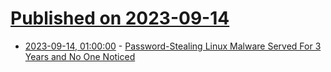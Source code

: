 # [Published on 2023-09-14](index.md)

* [2023-09-14, 01:00:00](https://yro.slashdot.org/story/23/09/13/2331208/password-stealing-linux-malware-served-for-3-years-and-no-one-noticed?utm_source=rss1.0mainlinkanon&utm_medium=feed) - [Password-Stealing Linux Malware Served For 3 Years and No One Noticed](https://yro.slashdot.org/story/23/09/13/2331208/password-stealing-linux-malware-served-for-3-years-and-no-one-noticed?utm_source=rss1.0mainlinkanon&utm_medium=feed)
